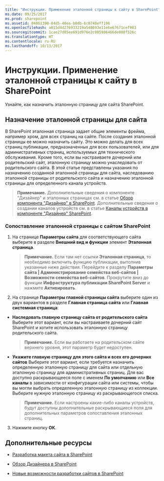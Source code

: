 ```yaml
---
title: "Инструкции. Применение эталонной страницы к сайту в SharePoint"
ms.date: 09/25/2017
ms.prod: sharepoint
ms.assetid: 04861390-84d5-40ea-b0db-6c0748eff196
ms.openlocfilehash: a015d4d276933219a548693e11e6e67671cef983
ms.sourcegitcommit: 1cae27d85ee691d976e2c085986466de088f526c
ms.translationtype: HT
ms.contentlocale: ru-RU
ms.lasthandoff: 10/13/2017
---
```

# <a name="how-to-apply-a-master-page-to-a-site-in-sharepoint"></a>Инструкции. Применение эталонной страницы к сайту в SharePoint
Узнайте, как назначить эталонную страницу для сайта SharePoint.
## <a name="mapping-a-master-page-to-a-site"></a>Назначение эталонной страницы для сайта

В SharePoint эталонная страница задает общие элементы фрейма, например хром, для всех страниц на сайте. После создания эталонной страницы ее можно назначить сайту. Это можно делать для всех страниц публикации, предназначенных для всех пользователей, или для административных страниц, используемых для технического обслуживания. Кроме того, если вы настраиваете дочерний или родительский сайт, эталонную страницу можно унаследовать от родительского сайта. В этой статье представлены указания по назначению созданной эталонной страницы для сайта, наследованию эталонной страницы от родительского сайта и назначению эталонной страницы для определенного канала устройств.
  
    
    

> **Примечание.** Дополнительные сведения о компоненте "Дизайнер" и эталонных страницах см. в статье [Обзор компонента "Дизайнер" в SharePoint](overview-of-design-manager-in-sharepoint.md). Дополнительные сведения о создании каналов устройств см. в статье [Каналы устройств в компоненте "Дизайнер" SharePoint](sharepoint-design-manager-device-channels.md). 
  
    
    


### <a name="to-map-a-master-page-to-a-sharepoint-site"></a>Сопоставление эталонной страницы с сайтом SharePoint


1.  На странице **Параметры сайта** для соответствующего сайта выберите в разделе **Внешний вид и функции** элемент **Эталонная страница**.
    
    > **Примечание.** Если там нет ссылки **Эталонная страница**, то необходимо включить функцию публикации, выполнив указанные ниже действия. Перейдите к разделу **Параметры сайта | Администрирование семейства веб-сайтов | Возможности семейства веб-сайтов**. Прокрутите вниз до функции **Инфраструктура публикации SharePoint Server** и нажмите **Активировать**. 
2. На странице **Параметры главной страницы сайта** выберите один из двух вариантов в разделе **Главная страница сайта** или **Главная системная страница**:
    
  - **Наследовать главную страницу сайта от родительского сайта** Выберите этот вариант, если вы настраиваете дочерний сайт SharePoint и хотите использовать эталонную страницу родительского сайта.
    
    > **Примечание.** Если вы работаете на родительском сайте верхнего уровня, этот параметр будет недоступен. 
  - **Укажите главную страницу для этого сайта и всех его дочерних сайтов** Выберите этот вариант, если требуется назначить определенную эталонную страницу для сайта или отдельную эталонную страницу для административных страниц. Для вас доступно раскрывающееся поле с именем **По умолчанию** или **Все каналы** в зависимости от конфигурации сайта или системы, чтобы вы могли выбрать определенную эталонную страницу из коллекции. Выберите нужную эталонную страницу из раскрывающегося списка.
    
    > **Примечание.** Если настроены какие-либо каналы устройств, будут доступны дополнительные раскрывающиеся поля для дополнительных параметров сопоставления эталонных страниц. 
3. Нажмите кнопку **ОК**.
    
  

## <a name="additional-resources"></a>Дополнительные ресурсы
<a name="bk_addresources"> </a>


-  [Разработка макета сайта в SharePoint](develop-the-site-design-in-sharepoint.md)
    
  
-  [Обзор Дизайнера в SharePoint](overview-of-design-manager-in-sharepoint.md)
    
  
-  [Новые возможности разработки сайтов в SharePoint](what-s-new-with-sharepoint-site-development.md)
    
  

